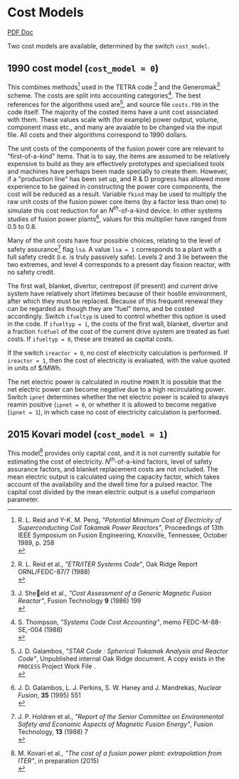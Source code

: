# Cost Models

[PDF Doc](./media/cost-doc.pdf)

Two cost models are available, determined by the switch `cost_model`.

## 1990 cost model (`cost_model = 0`)

This combines methods[^1] used in the TETRA code [^2] and the Generomak[^3] scheme. The costs are split into accounting categories[^4]. The best references for the algorithms used are[^5], and source file `costs.f90` in the code itself. The majority of the costed items have a unit cost associated with them. These values scale with (for example) power output, volume, component mass etc., and many are avaiable to be changed via the input file. All costs and their algorithms correspond to 1990 dollars.

The unit costs of the components of the fusion power core are relevant to "first-of-a-kind" items. That is to say, the items are assumed to be relatively expensive to build as they are effectively prototypes and specialised tools and machines have perhaps been made specially to create them. However, if a "production line" has been set up, and R & D progress has allowed more experience to be gained in constructing the power core components, the cost will be reduced as a result. Variable `fkind` may be used to multiply the raw unit costs of the fusion power core items (by a factor less than one) to simulate this cost reduction for an *N<sup>th</sup>*-of-a-kind device. In other systems studies of fusion power plants[^6], values for this multiplier have ranged from 0.5 to 0.8.

Many of the unit costs have four possible choices, relating to the level of safety assurance[^7] flag `lsa`. A value `lsa = 1` corresponds to a plant with a full safety credit (i.e. is truly passively safe). Levels 2 and 3 lie between the two extremes, and level 4 corresponds to a present day fission reactor, with no safety credit.

The first wall, blanket, divertor, centrepost (if present) and current drive system have relatively short lifetimes because of their hostile environment, after which they must be replaced. Because of this frequent renewal they can be regarded as though they are "fuel" items, and be costed accordingly. Switch `ifueltyp` is used to control whether this option is used in the code. If `ifueltyp = 1`, the costs of the first wall, blanket, divertor and a fraction `fcdfuel` of the cost of the current drive system are treated as fuel costs. If `ifueltyp = 0`, these are treated as capital costs.

If the switch `ireactor = 0`, no cost of electricity calculation is performed. If `ireactor = 1`, then the cost of electricity is evaluated, with the value quoted in units of $/MWh.

The net electric power is calculated in routine `POWER` It is possible that the net electric power can become negative due to a high recirculating power. Switch `ipnet` determines whether the net electric power is scaled to always reamin positive (`ipnet = 0`, or whether it is allowed to become negative (`ipnet = 1`), in which case no cost of electricity calculation is performed.

## 2015 Kovari model (`cost_model = 1`)

This model[^8] provides only capital cost, and it is not currently suitable for estimating the cost of electricity. *N<sup>th</sup>*-of-a-kind factors, level of safety assurance factors, and blanket replacement costs are not included. The mean electric output is calculated using the capacity factor, which takes account of the availability and the dwell time for a pulsed reactor. The capital cost divided by the mean electric output is a useful comparison parameter.

[^1]: R. L. Reid and Y-K. M. Peng, *"Potential Minimum Cost of Electricity of Superconducting Coil Tokamak Power Reactors"*, Proceedings of 13th IEEE Symposium on Fusion Engineering, Knoxville, Tennessee, October 1989, p. 258<br>
[^2]: R. L. Reid et al., *"ETR/ITER Systems Code"*, Oak Ridge Report ORNL/FEDC-87/7 (1988)<br>
[^3]: J. Sheeld et al., *"Cost Assessment of a Generic Magnetic Fusion Reactor"*, Fusion Technology **9** (1986) 199<br>
[^4]: S. Thompson, *"Systems Code Cost Accounting"*, memo FEDC-M-88-SE,-004 (1988)<br>
[^5]: J. D. Galambos, *"STAR Code : Spherical Tokamak Analysis and Reactor Code"*, Unpublished internal Oak Ridge document. A copy exists in the `PROCESS` Project Work File [^9].<br>
[^6]: J. D. Galambos, L. J. Perkins, S. W. Haney and J. Mandrekas, *Nuclear Fusion*, **35** (1995) 551<br>
[^7]: J. P. Holdren et al., *"Report of the Senior Committee on Environmental Safety and Economic Aspects of Magnetic Fusion Energy"*, Fusion Technology, **13** (1988) 7<br>
[^8]: M. Kovari et al., *"The cost of a fusion power plant: extrapolation from ITER"*, in preparation (2015)<br>
[^9]: P. J. Knight, *"PROCESS Reactor Systems Code"*, AEA Fusion Project Work File, F/RS/CIRE5523/PWF (1992)